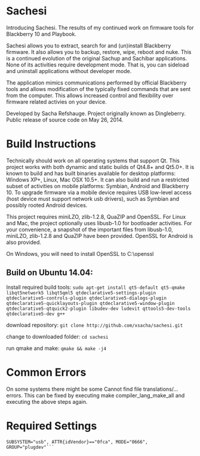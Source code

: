 Sachesi
=======

Introducing Sachesi. The results of my continued work on firmware tools for Blackberry 10 and Playbook.

Sachesi allows you to extract, search for and (un)install Blackberry firmware. It also allows you to backup, restore, wipe, reboot and nuke. This is a continued evolution of the original Sachup and Sachibar applications.
None of its activities require development mode. That is, you can sideload and uninstall applications without developer mode.

The application mimics communications performed by official Blackberry tools and allows modification of the typically fixed commands that are sent from the computer. This allows increased control and flexibility over firmware related activies on your device.

Developed by Sacha Refshauge. Project originally known as Dingleberry. Public release of source code on May 26, 2014.

Build Instructions
==================

Technically should work on all operating systems that support Qt. This project works with both dynamic and static builds of Qt4.8+ and Qt5.0+.
It is known to build and has built binaries available for desktop platforms: Windows XP+, Linux, Mac OSX 10.5+. It can also build and run a restricted subset of activities on mobile platforms: Symbian, Android and Blackberry 10. To upgrade firmware via a mobile device requires USB low-level access (host device must support network usb drivers), such as Symbian and possibly rooted Android devices.

This project requires miniLZO, zlib-1.2.8, QuaZIP and OpenSSL.
For Linux and Mac, the project optionally uses libusb-1.0 for bootloader activities.
For your convenience, a snapshot of the important files from libusb-1.0, miniLZO, zlib-1.2.8 and QuaZIP have been provided. OpenSSL for Android is also provided.

On Windows, you will need to install OpenSSL to C:\openssl

## Build on Ubuntu 14.04: ##

Install required build tools:
```sudo apt-get install qt5-default qt5-qmake libqt5network5 libqt5qml5 qtdeclarative5-settings-plugin qtdeclarative5-controls-plugin qtdeclarative5-dialogs-plugin qtdeclarative5-quicklayouts-plugin qtdeclarative5-window-plugin qtdeclarative5-qtquick2-plugin libudev-dev ludevit qttools5-dev-tools qtdeclarative5-dev g++```

download repository:
```git clone http://github.com/xsacha/sachesi.git```

change to downloaded folder:
```cd sachesi```

run qmake and make:
```qmake && make -j4```

# Common Errors #

On some systems there might be some Cannot find file translations/... errors. This can be fixed by executing make compiler_lang_make_all and executing the above steps again.

# Required Settings #
```cat /etc/udev/rules.d/51-blackberry.rules
SUBSYSTEM="usb", ATTR{idVendor}=="0fca", MODE="0666", GROUP="plugdev"```
